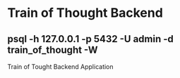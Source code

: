 # Train of Thought Backend


## psql -h 127.0.0.1 -p 5432 -U admin -d train_of_thought -W 


Train of Tought Backend Application

